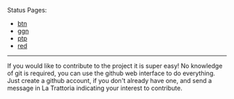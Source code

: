 Status Pages:

* [btn](../../wiki/btn)
* [ggn](../../wiki/ggn)
* [ptp](../../wiki/ptp)
* [red](../../tree/main/red)

----

If you would like to contribute to the project it is super easy! No knowledge of git is required, you can use the github web interface to do everything. Just create a github account, if you don't already have one, and send a message in La Trattoria indicating your interest to contribute.
